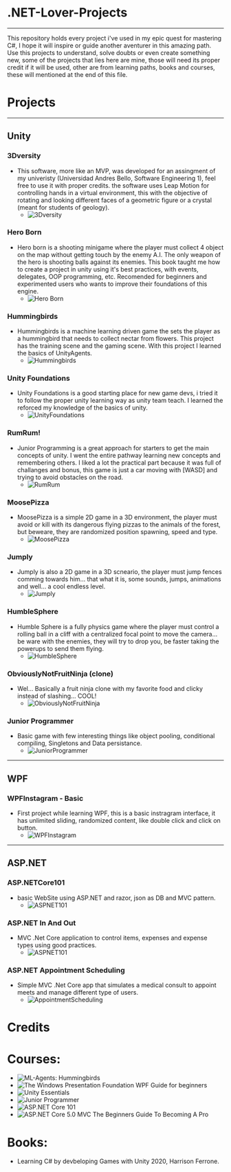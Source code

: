 # .NET-Lover-Projects

***

This repository holds every project i've used in my epic quest for mastering C#, I hope it will inspire or guide another aventurer in this amazing path. Use this projects to understand, solve doubts or even create something new, some of the projects that lies here are mine, those will need its proper credit if it will be used, other are from learning paths, books and courses, these will mentioned at the end of this file. 

# Projects

---

## Unity

### 3Dversity
- This software, more like an MVP, was developed for an assingment of my univeristy (Universidad Andres Bello, Software Engineering 1), feel free to use it with proper credits. the software uses Leap Motion for controlling hands in a virtual environment, this with the objective of rotating and looking different faces of a geometric figure or a crystal (meant for students of geology).
    - ![3Dversity](/resources/3dversity.png)

### Hero Born
- Hero born is a shooting minigame where the player must collect 4 object on the map without getting touch by the enemy A.I. The only weapon of the hero is shooting balls against its enemies. This book taught me how to create a project in unity using it's best practices, with events, delegates, OOP programming, etc. Recomended for beginners and experimented users who wants to improve their foundations of this engine. 
    - ![Hero Born](/resources/HeroBorn.png)

### Hummingbirds
- Hummingbirds is a machine learning driven game the sets the player as a hummingbird that needs to collect nectar from flowers. This project has the training scene and the gaming scene. With this project I learned the basics of UnityAgents.
    - ![Hummingbirds](/resources/HummingBird.png)

### Unity Foundations
- Unity Foundations is a good starting place for new game devs, i tried it to follow the proper unity learning way as unity team teach. I learned the reforced my knowledge of the basics of unity.
    - ![UnityFoundations](/resources/UnityFoundations.png)

### RumRum!
- Junior Programming is a great approach for starters to get the main concepts of unity. I went the entire pathway learning new concepts and remembering others. I liked a lot the practical part because it was full of challanges and bonus, this game is just a car moving with [WASD] and trying to avoid obstacles on the road.
    - ![RumRum](/resources/JP_01.png)

### MoosePizza
- MoosePizza is a simple 2D game in a 3D environment, the player must avoid or kill with its dangerous flying pizzas to the animals of the forest, but beweare, they are randomized position spawning, speed and type.
    - ![MoosePizza](/resources/MoosePizza.png)

### Jumply
- Jumply is also a 2D game in a 3D scneario, the player must jump fences comming towards him... that what it is, some sounds, jumps, animations and well... a cool endless level.
    - ![Jumply](/resources/jumply.png)

### HumbleSphere
- Humble Sphere is a fully physics game where the player must control a rolling ball in a cliff with a centralized focal point to move the camera... be ware with the enemies, they will try to drop you, be faster taking the powerups to send them flying.
    - ![HumbleSphere](/resources/HumbleSphere.png)

### ObviouslyNotFruitNinja (clone)
- Wel... Basically a fruit ninja clone with my favorite food and clicky instead of slashing... COOL!
    - ![ObviouslyNotFruitNinja](/resources/ObviouslyNotFruitNinja.png)

### Junior Programmer
- Basic game with few interesting things like object pooling, conditional compiling, Singletons and Data persistance.
    - ![JuniorProgrammer](/resources/JuniorProgrammer.png)
---

## WPF

### WPFInstagram - Basic
- First project while learning WPF, this is a basic instragram interface, it has unlimited sliding, randomized content, like double click and click on button.
    - ![WPFInstagram](/resources/WPFInstagram.png)

---

## ASP.NET

### ASP.NETCore101

- basic WebSite using ASP.NET and razor, json as DB and MVC pattern. 
    - ![ASPNET101](/resources/ASPNET101.png)

### ASP.NET In And Out

- MVC .Net Core application to control items, expenses and expense types using good practices.
    - ![ASPNET101](/resources/ASPNETInAndOut.png)

### ASP.NET Appointment Scheduling
- Simple MVC .Net Core app that simulates a medical consult to appoint meets and manage different type of users.
    - ![AppointmentScheduling](/resources/AppointmentScheduling.png)


# Credits

# Courses:
- ![ML-Agents: Hummingbirds](https://learn.unity.com/course/ml-agents-hummingbirds)
- ![The Windows Presentation Foundation WPF Guide for beginners](https://www.udemy.com/course/the-windows-presentation-foundation-wpf-course-for-beginners)
- ![Unity Essentials](https://learn.unity.com/pathway/unity-essentials?language=en)
- ![Junior Programmer](https://learn.unity.com/pathway/junior-programmer)
- ![ASP.NET Core 101](https://www.youtube.com/watch?v=lE8NdaX97m0&list=PLdo4fOcmZ0oW8nviYduHq7bmKode-p8Wy&index=1)
- ![ASP.NET Core 5.0 MVC The Beginners Guide To Becoming A Pro](https://www.udemy.com/course/aspnet-core-5-mvc/)

# Books:
- Learning C# by devbeloping Games with Unity 2020, Harrison Ferrone.

